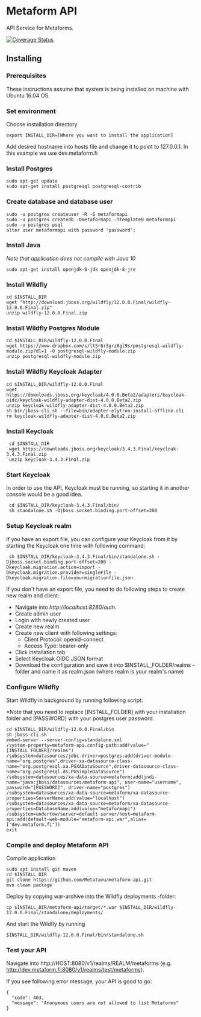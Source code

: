 # Metaform API

API Service for Metaforms.

[![Coverage Status](https://coveralls.io/repos/github/Metatavu/metaform-api/badge.svg)](https://coveralls.io/github/Metatavu/metaform-api)

## Installing 

### Prerequisites

These instructions assume that system is being installed on machine with Ubuntu 16.04 OS. 

### Set environment

Choose installation directory

    export INSTALL_DIR=[Where you want to install the application] 
   
Add desired hostname into hosts file and change it to point to 127.0.0.1. In this example we use dev.metaform.fi

### Install Postgres

    sudo apt-get update
    sudo apt-get install postgresql postgresql-contrib

### Create database and database user

    sudo -u postgres createuser -R -S metaformapi
    sudo -u postgres createdb -Ometaformapi -Ttemplate0 metaformapi
    sudo -u postgres psql 
    alter user metaformapi with password 'password';    
    
### Install Java

*Note that application does not compile with Java 10*
  
    sudo apt-get install openjdk-8-jdk openjdk-8-jre

### Install Wildfly

    cd $INSTALL_DIR
    wget "http://download.jboss.org/wildfly/12.0.0.Final/wildfly-12.0.0.Final.zip"
    unzip wildfly-12.0.0.Final.zip
    
### Install Wildfly Postgres Module

    cd $INSTALL_DIR/wildfly-12.0.0.Final
    wget https://www.dropbox.com/s/lt5r6r3grz8gl9s/postgresql-wildfly-module.zip?dl=1 -O postgresql-wildfly-module.zip
    unzip postgresql-wildfly-module.zip
    
### Install Wildfly Keycloak Adapter

    cd $INSTALL_DIR/wildfly-12.0.0.Final
    wget https://downloads.jboss.org/keycloak/4.0.0.Beta2/adapters/keycloak-oidc/keycloak-wildfly-adapter-dist-4.0.0.Beta2.zip
    unzip keycloak-wildfly-adapter-dist-4.0.0.Beta2.zip
    sh bin/jboss-cli.sh --file=bin/adapter-elytron-install-offline.cli
    rm keycloak-wildfly-adapter-dist-4.0.0.Beta2.zip
    
### Install Keycloak

     cd $INSTALL_DIR
     wget https://downloads.jboss.org/keycloak/3.4.3.Final/keycloak-3.4.3.Final.zip
     unzip keycloak-3.4.3.Final.zip
     
### Start Keycloak

In order to use the API, Keycloak must be running, so starting it in another console would be a good idea.

     cd $INSTALL_DIR/keycloak-3.4.3.Final/bin/
     sh standalone.sh -Djboss.socket.binding.port-offset=200
     
### Setup Keycloak realm

If you have an export file, you can configure your Keycloak from it by starting the Keycloak one time with following command:

     sh $INSTALL_DIR/keycloak-3.4.3.Final/bin/standalone.sh -Djboss.socket.binding.port-offset=200 -Dkeycloak.migration.action=import -Dkeycloak.migration.provider=singleFile -Dkeycloak.migration.file=yourmigrationfile.json
     
If you don't have an export file, you need to do following steps to create new realm and client: 

- Navigate into *http://localhost:8280/auth*. 
- Create admin user
- Login with newly created user
- Create new realm
- Create new client with following settings:
  - Client Protocol: openid-connect
  - Access Type: bearer-only
- Click installation tab
- Select Keycloak OIDC JSON format
- Download the configuration and save it into $INSTALL_FOLDER/realms -folder and name it as realm.json (where realm is your realm's name)
  
### Configure Wildfly

Start Wildfly in background by running following script:

*Note that you need to replace [INSTALL_FOLDER] with your installation folder and [PASSWORD] with your postgres user password.
    
    cd $INSTALL_DIR/wildfly-12.0.0.Final/bin
    sh jboss-cli.sh
    embed-server --server-config=standalone.xml
    /system-property=metaform-api.config-path:add(value="[INSTALL_FOLDER]/realms")
    /subsystem=datasources/jdbc-driver=postgres:add(driver-module-name="org.postgres",driver-xa-datasource-class-name="org.postgresql.xa.PGXADataSource",driver-datasource-class-name="org.postgresql.ds.PGSimpleDataSource")
    /subsystem=datasources/xa-data-source=metaform:add(jndi-name="java:jboss/datasources/metaform-api", user-name="username", password="[PASSWORD]", driver-name="postgres")
    /subsystem=datasources/xa-data-source=metaform/xa-datasource-properties=ServerName:add(value="localhost")
    /subsystem=datasources/xa-data-source=metaform/xa-datasource-properties=DatabaseName:add(value="metaformapi")
    /subsystem=undertow/server=default-server/host=metaform-api:add(default-web-module="metaform-api.war",alias=["dev.metaform.fi"])
    exit
    
### Compile and deploy Metaform API

Compile application

    sudo apt install git maven
    cd $INSTALL_DIR
    git clone https://github.com/Metatavu/metaform-api.git
    mvn clean package
    
Deploy by copying war-archive into the Wildfly deployments -folder:

    cp $INSTALL_DIR/metaform-api/target/*.war $INSTALL_DIR/wildfly-12.0.0.Final/standalone/deployments/
    
And start the Wildfly by running

    $INSTALL_DIR/wildfly-12.0.0.Final/bin/standalone.sh

### Test your API

Navigate into http://HOST:8080/v1/realms/REALM/metaforms (e.g. http://dev.metaform.fi:8080/v1/realms/test/metaforms). 

If you see following error message, your API is good to go: 

    {
      "code": 403,
      "message": "Anonymous users are not allowed to list Metaforms"
    }

